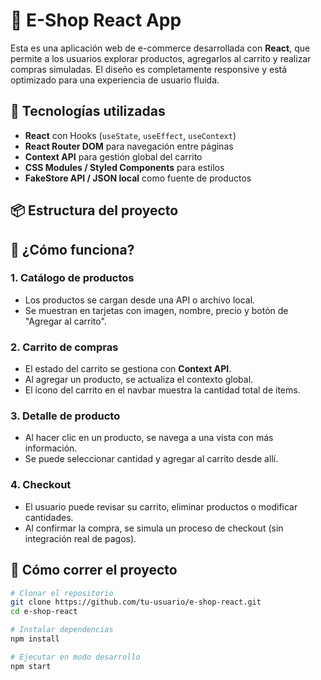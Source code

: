 # 🛒 E-Shop React App

Esta es una aplicación web de e-commerce desarrollada con **React**, que permite a los usuarios explorar productos, agregarlos al carrito y realizar compras simuladas. El diseño es completamente responsive y está optimizado para una experiencia de usuario fluida.

## 🚀 Tecnologías utilizadas

- **React** con Hooks (`useState`, `useEffect`, `useContext`)
- **React Router DOM** para navegación entre páginas
- **Context API** para gestión global del carrito
- **CSS Modules / Styled Components** para estilos
- **FakeStore API / JSON local** como fuente de productos

## 📦 Estructura del proyecto



## 🧠 ¿Cómo funciona?

### 1. Catálogo de productos
- Los productos se cargan desde una API o archivo local.
- Se muestran en tarjetas con imagen, nombre, precio y botón de "Agregar al carrito".

### 2. Carrito de compras
- El estado del carrito se gestiona con **Context API**.
- Al agregar un producto, se actualiza el contexto global.
- El ícono del carrito en el navbar muestra la cantidad total de ítems.

### 3. Detalle de producto
- Al hacer clic en un producto, se navega a una vista con más información.
- Se puede seleccionar cantidad y agregar al carrito desde allí.

### 4. Checkout
- El usuario puede revisar su carrito, eliminar productos o modificar cantidades.
- Al confirmar la compra, se simula un proceso de checkout (sin integración real de pagos).

## 🧪 Cómo correr el proyecto

```bash
# Clonar el repositorio
git clone https://github.com/tu-usuario/e-shop-react.git
cd e-shop-react

# Instalar dependencias
npm install

# Ejecutar en modo desarrollo
npm start
